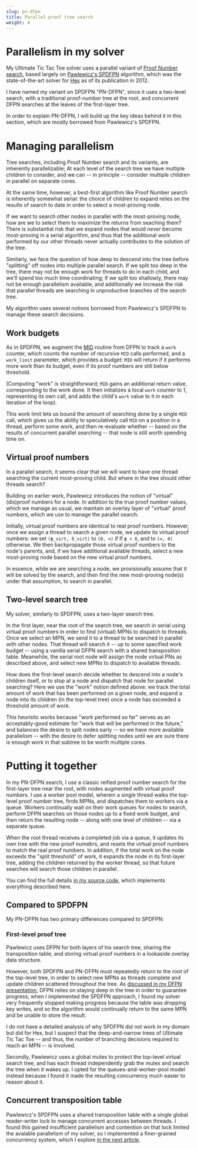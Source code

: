 ```yaml
---
slug: pn-dfpn
title: Parallel proof tree search
weight: 4
---
```


# Parallelism in my solver

My Ultimate Tic Tac Toe solver uses a parallel variant of [Proof Number search][pns], based largely on [Pawlewicz's SPDFPN][spdfpn] algorithm, which was the state-of-the-art solver for [Hex][hex] as of its publication in 2012.

I have named my variant on SPDFPN "PN-DFPN", since it uses a two-level search, with a traditional proof-number tree at the root, and concurrent DFPN searches at the leaves of the first-layer tree.

In order to explain PN-DFPN, I will build up the key ideas behind it in this section, which are mostly borrowed from Pawlewicz's SPDFPN.

# Managing parallelism

Tree searches, including Proof Number search and its variants, are inherently parallelizable; At each level of the search tree we have multiple children to consider, and we can -- in principle -- consider multiple children in parallel on separate cores.

At the same time, however, a best-first algorithm like Proof Number search is inherently somewhat serial: the choice of children to expand relies on the results of search to date in order to select a most-proving node.

If we want to search other nodes in parallel with the most-proving node, how are we to select them to maximize the returns from seaching them? There is substantial risk that we expand nodes that would _never_ become most-proving in a serial algorithm, and thus that the additional work performed by our other threads never actually contributes to the solution of the tree.

Similarly, we face the question of how deep to descend into the tree before "splitting" off nodes into multiple parallel search. If we split too deep in the tree, there may not be enough work for threads to do in each child, and we'll spend too much time coordinating; if we split too shallowly, there may not be enough parallelism available, and additionally we increase the risk that parallel threads are searching in unproductive branches of the search tree.

My algorithm uses several notions borrowed from Pawlewicz's SPDFPN to manage these search decisions.

## Work budgets

As in SPDFPN, we augment the [MID][mid] routine from DFPN to track a `work` counter, which counts the number of recursive `MID` calls performed, and a `work_limit` parameter, which provides a budget: `MID` will return if it performs more work than its budget, even if its proof numbers are still below threshold.

(Computing "work" is straightforward; `MID` gains an additional return value, corresponding to the work done. It then initializes a local `work` counter to 1, representing its own call, and adds the child's `work` value to it in each iteration of the loop).

This work limit lets us bound the amount of searching done by a single `MID` call, which gives us the ability to speculatively call `MID` on a position in a thread, perform some work, and then re-evaluate whether -- based on the results of concurrent parallel searching -- that node is still worth spending time on.

## Virtual proof numbers

In a parallel search, it seems clear that we will want to have one thread searching the current most-proving child. But where in the tree should other threads search?

Building on earlier work, Pawlewicz introduces the notion of "virtual" (dis)proof numbers for a node. In addition to the true proof number values, which we manage as usual, we maintain an overlay layer of "virtual" proof numbers, which we use to manage the parallel search.

Initially, virtual proof numbers are identical to real proof numbers. However, once we assign a thread to search a given node, we update its virtual proof numbers: we set `(ϕ_virt, δ_virt)` to `(0, ∞)` if If `ϕ < δ`, and to `(∞, 0)` otherwise. We then backpropagate those virtual proof numbers to the node's parents, and, if we have additional available threads, select a new most-proving node based on the new virtual proof numbers.

In essence, while we are searching a node, we provisionally assume that it will be solved by the search, and then find the new most-proving node(s) under that assumption, to search in parallel.

## Two-level search tree

My solver, similarly to SPDFPN, uses a two-layer search tree.

In the first layer, near the root of the search tree, we search in serial using virtual proof numbers in order to find (virtual) MPNs to dispatch to threads. Once we select an MPN, we send it to a thread to be searched in parallel with other nodes. That thread will search it -- up to some specified work budget -- using a vanilla serial DFPN search with a shared transposition table. Meanwhile, the serial root node will assign the node virtual PNs as described above, and select new MPNs to dispatch to available threads.

How does the first-level search decide whether to descend into a node's children itself, or to stop at a node and dispatch that node for parallel searching? Here we use the "work" notion defined above: we track the total amount of work that has been performed on a given node, and expand a node into its children (in the top-level tree) once a node has exceeded a threshold amount of work.

This heuristic works because "work performed so far" serves as an acceptably-good estimate for "work that will be performed in the future," and balances the desire to split nodes early -- so we have more available parallelism -- with the desire to defer splitting nodes until we are sure there is enough work in that subtree to be worth multiple cores.

# Putting it together

In my PN-DFPN search, I use a classic reified proof number search for the first-layer tree near the root, with nodes augmented with virtual proof numbers. I use a worker pool model, wherein a single thread walks the top-level proof number tree, finds MPNs, and dispatches them to workers via a queue. Workers continually wait on their work queues for nodes to search, perform DFPN searches on those nodes up to a fixed work budget, and then return the resulting node -- along with one level of children -- via a separate queue.

When the root thread receives a completed job via a queue, it updates its own tree with the new proof numebrs, and resets the virtual proof numbers to match the real proof numbers. In addition, if the total work on the node exceeds the "split threshold" of work, it expands the node in its first-layer tree, adding the children returned by the worker thread, so that future searches will search those children in parallel.

You can find the full details [in my source code][source], which implements everything described here.

[source]: https://github.com/nelhage/ultimattt/blob/master/src/lib/prove/pn_dfpn.rs


## Compared to SPDFPN

My PN-DFPN has two primary differences compared to SPDFPN:

### First-level proof tree

Pawlewicz uses DFPN for both layers of his search tree, sharing the transposition table, and storing virtual proof numbers in a lookaside overlay data structure.

However, both SPDFPN and PN-DFPN must repeatedly return to the root of the top-level tree, in order to select new MPNs as threads complete and update children scattered throughout the tree. As [discussed in my DFPN presentation][dfpn-progress], DFPN relies on staying deep in the tree in order to guarantee progress; when I implemented the SPDFPN approach, I found my solver very frequently stopped making progress because the table was dropping key writes, and so the algorithm would continually return to the same MPN and be unable to store the result.

I do not have a detailed analysis of why SPDFPN did not work in my domain but did for Hex, but I suspect that the deep-and-narrow trees of Ultimate Tic Tac Toe -- and thus, the number of branching decisions required to reach an MPN -- is involved.

Secondly, Pawlewicz uses a global mutex to protect the top-level virtual search tree, and has each thread independently grab the mutex and search the tree when it wakes up. I opted for the queues-and-worker-pool model instead because I found it made the resulting concurrency much easier to reason about it.

## Concurrent transposition table

Pawlewicz's SPDFPN uses a shared transposition table with a single global reader-writer lock to manage concurrent accesses between threads. I found this gained insufficient parallelism and contention on that lock limited the avalable parallelism of my solver, so I implemented a finer-grained concurrency system, which I explore [in the next article][tt].

[pns]: /docs/ultimate/pn-search/
[spdfpn]: http://citeseerx.ist.psu.edu/viewdoc/summary?doi=10.1.1.353.270
[hex]: https://en.wikipedia.org/wiki/Hex_(board_game)
[mid]: /docs/ultimate/pn-search/dfpn/#pseudo-code
[dfpn-progress]: /docs/ultimate/pn-search/dfpn/#a-note-on-this-presentation
[tt]: tt/
